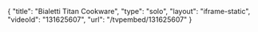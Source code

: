 {
    "title": "Bialetti Titan Cookware",
    "type": "solo",
    "layout": "iframe-static",
    "videoId": "131625607",
    "url": "\/tvpembed\/131625607"
}